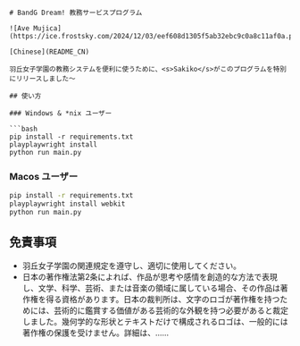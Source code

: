 ```
# BandG Dream! 教務サービスプログラム

![Ave Mujica](https://ice.frostsky.com/2024/12/03/eef608d1305f5ab32ebc9c0a8c11af0a.png)

[Chinese](README_CN)

羽丘女子学園の教務システムを便利に使うために、<s>Sakiko</s>がこのプログラムを特別にリリースしました～

## 使い方

### Windows & *nix ユーザー

```bash
pip install -r requirements.txt
playplaywright install
python run main.py
```

### Macos ユーザー
```bash
pip install -r requirements.txt
playplaywright install webkit
python run main.py
```

## 免責事項

- 羽丘女子学園の関連規定を遵守し、適切に使用してください。
- 日本の著作権法第2条によれば、作品が思考や感情を創造的な方法で表現し、文学、科学、芸術、または音楽の領域に属している場合、その作品は著作権を得る資格があります。日本の裁判所は、文字のロゴが著作権を持つためには、芸術的に鑑賞する価値がある芸術的な外観を持つ必要があると裁定しました。幾何学的な形状とテキストだけで構成されるロゴは、一般的には著作権の保護を受けません。詳細は、......
```